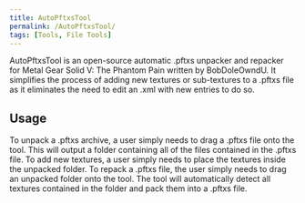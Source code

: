 ```yaml
---
title: AutoPftxsTool
permalink: /AutoPftxsTool/
tags: [Tools, File Tools]
---
```


AutoPftxsTool is an open-source automatic .pftxs unpacker and repacker
for Metal Gear Solid V: The Phantom Pain written by BobDoleOwndU. It
simplifies the process of adding new textures or sub-textures to a
.pftxs file as it eliminates the need to edit an .xml with new entries
to do so.

## Usage

To unpack a .pftxs archive, a user simply needs to drag a .pftxs file
onto the tool. This will output a folder containing all of the files
contained in the .pftxs file. To add new textures, a user simply needs
to place the textures inside the unpacked folder. To repack a .pftxs
file, the user simply needs to drag an unpacked folder onto the tool.
The tool will automatically detect all textures contained in the folder
and pack them into a .pftxs file.